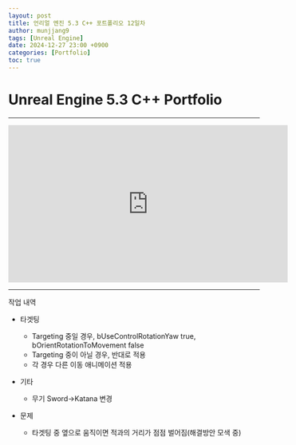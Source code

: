 ```yaml
---
layout: post
title: 언리얼 엔진 5.3 C++ 포트폴리오 12일차
author: munjjang9
tags: [Unreal Engine]
date: 2024-12-27 23:00 +0900
categories: [Portfolio]
toc: true
---
```


# Unreal Engine 5.3 C++ Portfolio

---

<iframe width="560" height="315" src="https://www.youtube.com/embed/OayisDgxTzo?si=OfQWacgq7XoFWohn" title="YouTube video player" frameborder="0" allow="accelerometer; autoplay; clipboard-write; encrypted-media; gyroscope; picture-in-picture; web-share" referrerpolicy="strict-origin-when-cross-origin" allowfullscreen></iframe>

---

작업 내역

- 타겟팅
    - Targeting 중일 경우, bUseControlRotationYaw true, bOrientRotationToMovement false
    - Targeting 중이 아닐 경우, 반대로 적용
    - 각 경우 다른 이동 애니메이션 적용

- 기타
    - 무기 Sword->Katana 변경

- 문제
    - 타겟팅 중 옆으로 움직이면 적과의 거리가 점점 벌어짐(해결방안 모색 중)